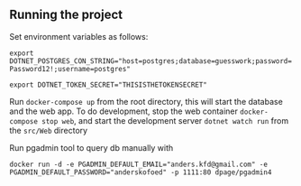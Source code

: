## Running the project
Set environment variables as follows:

`export DOTNET_POSTGRES_CON_STRING="host=postgres;database=guesswork;password=Password12!;username=postgres"`

`export DOTNET_TOKEN_SECRET="THISISTHETOKENSECRET"`

Run `docker-compose up` from the root directory, this will start the database and the web app.
To do development, stop the web container `docker-compose stop web`, and start the development server `dotnet watch run` from the `src/Web` directory

Run pgadmin tool to query db manually with 

`docker run -d -e PGADMIN_DEFAULT_EMAIL="anders.kfd@gmail.com" -e PGADMIN_DEFAULT_PASSWORD="anderskofoed" -p 1111:80 dpage/pgadmin4`
